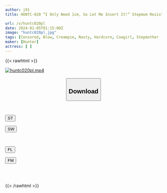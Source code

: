 ```yaml
---
author: j91
title: HUNTC-020 “I Only Need 1cm, So Let Me Insert It!” Stepmom Resists Serious Insertion While Making Her Ass And Thighs Jiggling On The Air Chair With 1cm Insertion! My Son's Young Erection...

url: /v/huntc020pl
date: 2024-01-05T01:15:00Z
image: "huntc020pl.jpg"
tags: [Censored, Blow, Creampie, Nasty, Hardcore, Cowgirl, Stepmother	]
maker: [Hunter]
actress: [ ]
---
```



{{< rawhtml >}}

<div class="video" data-videoid="8vXPxOPQvgsoooj">
    <a href="javascript:;">
        <img src="/v/huntc020pl/huntc020pl.jpg" width="WIDTH" height="HEIGHT" alt="huntc020pl.mp4" loading="lazy">
    </a>
</div>

<script type="text/javascript" src="https://j91.asia/asset/on-demand-st.js"></script>

<br>
  <link rel="stylesheet" href="https://j91.asia/asset/bs5.css">
  
  <center>
  <button class="btn btn-primary" type="button" data-bs-toggle="collapse" data-bs-target=".multi-collapse" aria-expanded="false" aria-controls="multiCollapseExample1 multiCollapseExample2"><h2>Download</h2></button></center>
</p>
<div class="row">
  <div class="col">
    <div class="collapse multi-collapse" id="multiCollapseExample1">
      <div class="card card-body">
	      	      <br>
<div class="buttons">  
<p><a href="https://streamtape.to/v/8vXPxOPQvgsoooj" target="_blank"><button class="btn-hover color-3"><i class="fa fa-download"></i> ST</button></a></p>
<p><a href="https://flaswish.com/up33go49bmz3" target="_blank"><button class="btn-hover color-2"><i class="fa fa-download"></i> SW</button></a></p></div>
    </div>
  </div>
</div>
  <div class="col">
    <div class="collapse multi-collapse" id="multiCollapseExample2">
      <div class="card card-body">
	      <br>
<div class="buttons">
<p><a href="https://filelions.site/f/w0em3p68ms0r" target="_blank"><button class="btn-hover color-9"><i class="fa fa-download"></i> FL</button></a></p>
<p><a href="https://filemoon.sx/d/fnce27sljmhl" target="_blank"><button class="btn-hover color-8"><i class="fa fa-download"></i> FM</button></a></p></div>
<br><br>
      </div>
    </div>
  </div>
</div>

{{< /rawhtml >}}
